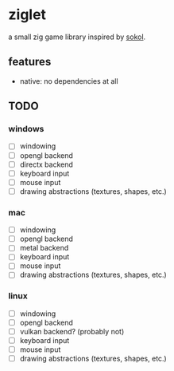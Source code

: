 # ziglet

a small zig game library inspired by [sokol](https://github.com/floooh/sokol).

## features
* native: no dependencies at all

## TODO
### windows
* [ ] windowing
* [ ] opengl backend
* [ ] directx backend
* [ ] keyboard input
* [ ] mouse input
* [ ] drawing abstractions (textures, shapes, etc.)
### mac
* [ ] windowing
* [ ] opengl backend
* [ ] metal backend
* [ ] keyboard input
* [ ] mouse input
* [ ] drawing abstractions (textures, shapes, etc.)
### linux
* [ ] windowing
* [ ] opengl backend
* [ ] vulkan backend? (probably not)
* [ ] keyboard input
* [ ] mouse input
* [ ] drawing abstractions (textures, shapes, etc.)
